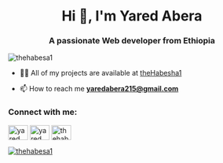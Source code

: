 <h1 align="center">Hi 👋, I'm Yared Abera</h1>
<h3 align="center">A passionate Web developer from Ethiopia</h3>

<p align="left"> <img src="https://komarev.com/ghpvc/?username=thehabesa1&label=Profile%20views&color=0e75b6&style=flat" alt="thehabesa1" /> </p>



- 👨‍💻 All of my projects are available at [theHabesha1](theHabesha1)

- 📫 How to reach me **yaredabera215@gmail.com**

<h3 align="left">Connect with me:</h3>
<p align="left">
<a href="https://twitter.com/yared_abera" target="blank"><img align="center" src="https://raw.githubusercontent.com/rahuldkjain/github-profile-readme-generator/master/src/images/icons/Social/twitter.svg" alt="yared_abera" height="30" width="40" /></a>
<a href="https://linkedin.com/in/yared abera" target="blank"><img align="center" src="https://raw.githubusercontent.com/rahuldkjain/github-profile-readme-generator/master/src/images/icons/Social/linked-in-alt.svg" alt="yared abera" height="30" width="40" /></a>
<a href="https://www.leetcode.com/thehabesa1" target="blank"><img align="center" src="https://raw.githubusercontent.com/rahuldkjain/github-profile-readme-generator/master/src/images/icons/Social/leet-code.svg" alt="thehabesa1" height="30" width="40" /></a>
</p>







<p align="left"> <a href="https://github.com/ryo-ma/github-profile-trophy"><img src="https://github-profile-trophy.vercel.app/?username=thehabesa1" alt="thehabesa1" /></a> </p>

